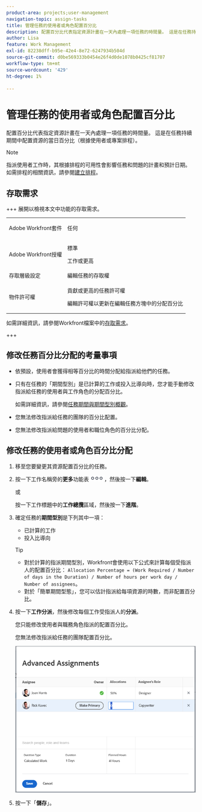 ```yaml
---
product-area: projects;user-management
navigation-topic: assign-tasks
title: 管理任務的使用者或角色配置百分比
description: 配置百分比代表指定資源計畫在一天內處理一項任務的時間量。 這是在任務持續期間中配置資源的當日百分比（根據使用者或專案排程）。
author: Lisa
feature: Work Management
exl-id: 82238dff-b95e-42e4-8e72-6247934b504d
source-git-commit: d0be569333b0454e26f4d0de1078b0425cf81707
workflow-type: tm+mt
source-wordcount: '429'
ht-degree: 1%

---
```


# 管理任務的使用者或角色配置百分比

配置百分比代表指定資源計畫在一天內處理一項任務的時間量。 這是在任務持續期間中配置資源的當日百分比（根據使用者或專案排程）。

>[!NOTE]
>
>指派使用者工作時，其根據排程的可用性會影響任務和問題的計畫和預計日期。 如需排程的相關資訊，請參閱[建立排程](../../../administration-and-setup/set-up-workfront/configure-timesheets-schedules/create-schedules.md)。

## 存取需求

+++ 展開以檢視本文中功能的存取需求。

<table style="table-layout:auto"> 
 <col> 
 <col> 
 <tbody> 
  <tr> 
   <td>Adobe Workfront套件</td> 
   <td> <p>任何</p> </td> 
  </tr> 
  <tr> 
   <td>Adobe Workfront授權</td> 
   <td> <p>標準</p>
   <p>工作或更高</p>
   </td> 
  </tr> 
  <tr> 
   <td>存取層級設定</td> 
   <td>編輯任務的存取權</td> 
  </tr> 
  <tr> 
   <td>物件許可權</td>
   <td><p>貢獻或更高的任務許可權</p>
   <p>編輯許可權以更新在編輯任務方塊中的分配百分比</p></td>
  </tr>
 </tbody>
</table>

如需詳細資訊，請參閱Workfront檔案中的[存取需求](/help/quicksilver/administration-and-setup/add-users/access-levels-and-object-permissions/access-level-requirements-in-documentation.md)。

+++

## 修改任務百分比分配的考量事項

* 依預設，使用者會獲得相等百分比的時間分配給指派給他們的任務。
* 只有在任務的「期間型別」是已計算的工作或投入比導向時，您才能手動修改指派給任務的使用者與工作角色的分配百分比。

  如需詳細資訊，請參閱[任務期間與期間型別概觀](../../../manage-work/tasks/taskdurtn/task-duration-and-duration-type.md)。

* 您無法修改指派給任務的團隊的百分比配置。
* 您無法修改指派給問題的使用者和職位角色的百分比分配。

## 修改任務的使用者或角色百分比分配

1. 移至您要變更其資源配置百分比的任務。
1. 按一下工作名稱旁的&#x200B;**更多**&#x200B;功能表![](assets/qs-more-icon-on-an-object.png)，然後按一下&#x200B;**編輯**。

   或

   按一下工作標題中的&#x200B;**工作總攬**&#x200B;區域，然後按一下&#x200B;**進階**。

1. 確定任務的&#x200B;**期間型別**&#x200B;是下列其中一項：

   * 已計算的工作
   * 投入比導向

   >[!TIP]
   >
   >* 對於計算的指派期間型別，Workfront會使用以下公式來計算每個受指派人的配置百分比： `Allocation Percentage = (Work Required / Number of days in the Duration) / Number of hours per work day / Number of assignees`。
   >* 對於「簡單期間型態」，您可以估計指派給每項資源的時數，而非配置百分比。

1. 按一下&#x200B;**工作分派**，然後修改每個工作受指派人的&#x200B;**分派**。

   您只能修改使用者與職務角色指派的配置百分比。

   您無法修改指派給任務的團隊配置百分比。

   ![修改配置百分比](assets/advanced-assignments-allocation-percentage.png)

1. 按一下「**儲存**」。
